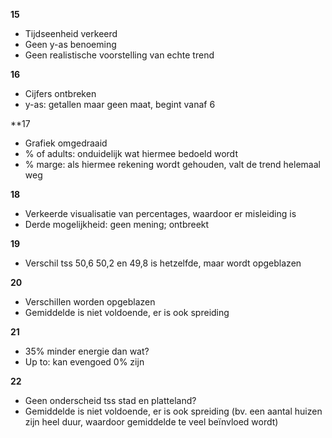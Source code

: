 
**15**
- Tijdseenheid verkeerd
- Geen y-as benoeming
- Geen realistische voorstelling van echte trend

**16**
- Cijfers ontbreken
- y-as: getallen maar geen maat, begint vanaf 6

**17
- Grafiek omgedraaid
- % of adults: onduidelijk wat hiermee bedoeld wordt
- % marge: als hiermee rekening wordt gehouden, valt de trend helemaal weg

**18**
- Verkeerde visualisatie van percentages, waardoor er misleiding is
- Derde mogelijkheid: geen mening; ontbreekt

**19**
- Verschil tss 50,6 50,2 en 49,8 is hetzelfde, maar wordt opgeblazen

**20**
- Verschillen worden opgeblazen
- Gemiddelde is niet voldoende, er is ook spreiding

**21**
- 35% minder energie dan wat?
- Up to: kan evengoed 0% zijn

**22**
- Geen onderscheid tss stad en platteland?
- Gemiddelde is niet voldoende, er is ook spreiding (bv. een aantal huizen zijn heel duur, waardoor gemiddelde te veel beïnvloed wordt)

